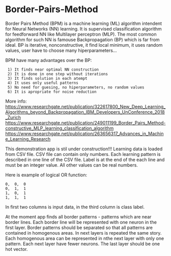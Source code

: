 # Border-Pairs-Method
Border Pairs Method (BPM) is a machine learning (ML) algorithm intendent for Neural Networks (NN) learning. 
It is supervised classification algorithm for feedforward NN like Multilayer perceptron (MLP).
The most common algorithm for such NN is famouse Backpropagation (BP) which is far from ideal.
BP is iterative, nonconstructive, it find local minimum, it uses random values, user have to choose many hiperparameters...

BPM have many advantages over the BP:

     1) It finds near optimal NN construction
     2) It is done in one step without iterations
     3) It finds solution in each atempt
     4) It uses only useful patterns
     5) No need for guesing, no hiperparameters, no random values
     6) It is apropriate for noise reduction
     
     
More info:
 https://www.researchgate.net/publication/322617800_New_Deep_Learning_Algorithms_beyond_Backpropagation_IBM_Developers_UnConference_2018_Zurich
 https://www.researchgate.net/publication/249011199_Border_Pairs_Method-constructive_MLP_learning_classification_algorithm
 https://www.researchgate.net/publication/263656317_Advances_in_Machine_Learning_Research




This demonstration app is stil under construction!!! 
Learning data is loaded from CSV file. CSV file can contain only numbers.
Each learning pattern is described in one line of the CSV file.
Label is at the end of the each line and must be an integer value.
All other values can be real numbers.

Here is example of logical OR function:  
    
    0,	0,	0
    0,	1,	1
    1,	0,	1
    1,	1,	1

In first two columns is input data, in the third column is class label.


At the moment app finds all border patterns - patterns which are near border lines.
Each border line will be represented with one neuron in the first layer. Border patterns should be separated
so that all patterns are contained in homogenous areas. 
In next layers is repeated the same story. Each homogenous area can be represented in nthe next layer with only one pattern.
Each next layer have fewer neurons. The last layer should be one hot vector.
